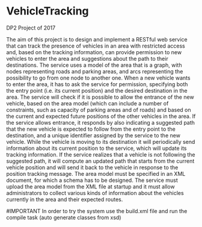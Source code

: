# VehicleTracking
DP2 Project of 2017

The aim of this project is to design and implement a RESTful web service that can track the presence of vehicles in an area with restricted access and, based on the tracking information, can provide permission to new vehicles to enter the area and suggestions about the path to their destinations.
The service uses a model of the area that is a graph, with nodes representing roads and parking areas, and arcs representing the possibility to go from one node to another one. When a new vehicle wants to enter the area, it has to ask the service for permission, specifying both the entry point (i.e. its current position) and the desired destination in the area. The service will check if it is possible to allow the entrance of the new vehicle, based on the area model (which can include a number of constraints, such as capacity of parking areas and of roads) and based on the current and expected future positions of the other vehicles in the area. If the service allows entrance, it responds by also indicating a suggested path that the new vehicle is expected to follow from the entry point to the
destination, and a unique identifier assigned by the service to the new vehicle. While the vehicle is moving to its destination it will periodically send information about its current position to the  service, which will update its tracking information. If the service realizes that a vehicle is not following the suggested path, it will compute an updated path that starts from the current vehicle position and will send it back to the vehicle in response to the position tracking message. 
The area model must be specified in an XML document, for which a schema has to be designed. The service must upload the area model from the XML file at startup and it must allow administrators to collect various kinds of information about the vehicles currently in the area and their expected routes.


#IMPORTANT
In order to try the system use the build.xml file and run the compile task (auto generate classes from xsd)